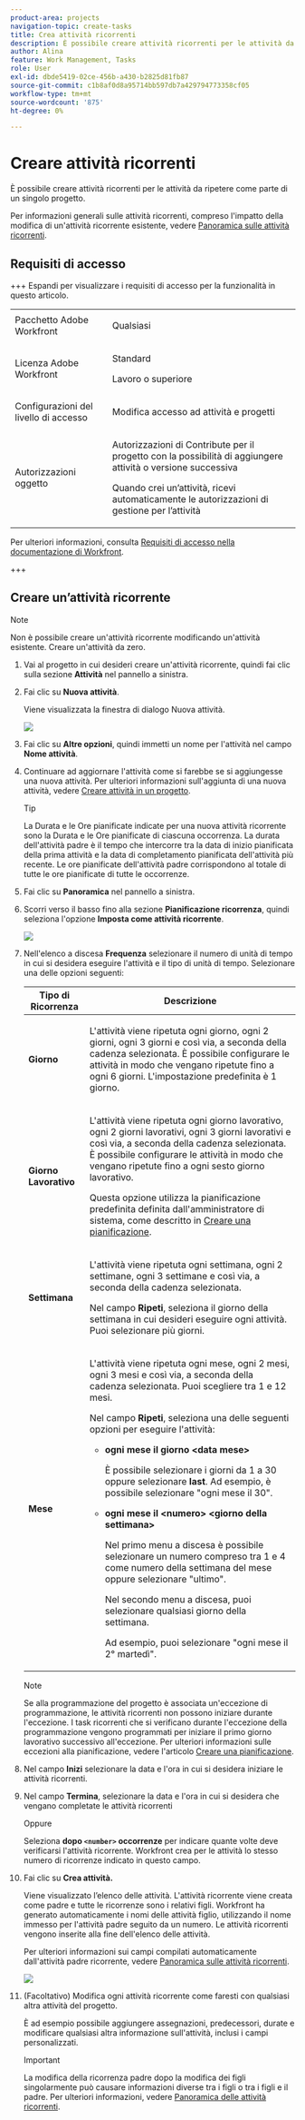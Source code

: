 ```yaml
---
product-area: projects
navigation-topic: create-tasks
title: Crea attività ricorrenti
description: È possibile creare attività ricorrenti per le attività da ripetere come parte di un singolo progetto.
author: Alina
feature: Work Management, Tasks
role: User
exl-id: dbde5419-02ce-456b-a430-b2825d81fb87
source-git-commit: c1b8af0d8a95714bb597db7a429794773358cf05
workflow-type: tm+mt
source-wordcount: '875'
ht-degree: 0%

---
```


# Creare attività ricorrenti

<!--Audited: 01/2024-->

È possibile creare attività ricorrenti per le attività da ripetere come parte di un singolo progetto.

Per informazioni generali sulle attività ricorrenti, compreso l&#39;impatto della modifica di un&#39;attività ricorrente esistente, vedere [Panoramica sulle attività ricorrenti](../../../manage-work/tasks/manage-tasks/recurring-tasks-overview.md).

## Requisiti di accesso

+++ Espandi per visualizzare i requisiti di accesso per la funzionalità in questo articolo.

<table style="table-layout:auto"> 
 <col> 
 <col> 
 <tbody> 
  <tr> 
   <td role="rowheader">Pacchetto Adobe Workfront</td> 
   <td> <p>Qualsiasi</p> </td> 
  </tr> 
  <tr> 
   <td role="rowheader">Licenza Adobe Workfront</td> 
   <td> <p>Standard</p> 
   <p>Lavoro o superiore</p> </td> 
  </tr> 
  <tr> 
   <td role="rowheader">Configurazioni del livello di accesso</td> 
   <td> <p>Modifica accesso ad attività e progetti</p> </td> 
  </tr> 
  <tr> 
   <td role="rowheader">Autorizzazioni oggetto</td> 
   <td> <p>Autorizzazioni di Contribute per il progetto con la possibilità di aggiungere attività o versione successiva</p> 
   <p>Quando crei un’attività, ricevi automaticamente le autorizzazioni di gestione per l’attività</p> 
    </td> 
  </tr> 
 </tbody> 
</table>

Per ulteriori informazioni, consulta [Requisiti di accesso nella documentazione di Workfront](/help/quicksilver/administration-and-setup/add-users/access-levels-and-object-permissions/access-level-requirements-in-documentation.md).

+++

<!--Old:

<table style="table-layout:auto"> 
 <col> 
 <col> 
 <tbody> 
  <tr> 
   <td role="rowheader">Adobe Workfront plan*</td> 
   <td> <p>Any</p> </td> 
  </tr> 
  <tr> 
   <td role="rowheader">Adobe Workfront license*</td> 
   <td> <p>New: Standard</p> 
   <p>Current: Work or higher</p> </td> 
  </tr> 
  <tr> 
   <td role="rowheader">Access level configurations*</td> 
   <td> <p>Edit access to Tasks and Projects</p> </td> 
  </tr> 
  <tr> 
   <td role="rowheader">Object permissions</td> 
   <td> <p>Contribute permissions to the project with ability to Add Tasks or higher</p> 
   <p>When you create a task you automatically receive Manage permissions to the task</p> 
   <p> For information about task permissions, see <a href="../../../workfront-basics/grant-and-request-access-to-objects/share-a-task.md" class="MCXref xref">Share a task </a>.</p>  </td> 
  </tr> 
 </tbody> 
</table>

&#42;To find out what plan, license type, or access you have, contact your Workfront administrator. For more information about access requirements, see [Access requirements in Workfront documentation](/help/quicksilver/administration-and-setup/add-users/access-levels-and-object-permissions/access-level-requirements-in-documentation.md). -->

## Creare un’attività ricorrente

>[!NOTE]
>
>Non è possibile creare un&#39;attività ricorrente modificando un&#39;attività esistente. Creare un&#39;attività da zero.

1. Vai al progetto in cui desideri creare un&#39;attività ricorrente, quindi fai clic sulla sezione **Attività** nel pannello a sinistra.
1. Fai clic su **Nuova attività**.

   Viene visualizzata la finestra di dialogo Nuova attività.

   ![](assets/nwe-create-task-small-screen-350x272.png)

1. Fai clic su **Altre opzioni**, quindi immetti un nome per l&#39;attività nel campo **Nome attività**.
1. Continuare ad aggiornare l&#39;attività come si farebbe se si aggiungesse una nuova attività. Per ulteriori informazioni sull&#39;aggiunta di una nuova attività, vedere [Creare attività in un progetto](../../../manage-work/tasks/create-tasks/create-tasks-in-project.md).

   >[!TIP]
   >
   >   La Durata e le Ore pianificate indicate per una nuova attività ricorrente sono la Durata e le Ore pianificate di ciascuna occorrenza. La durata dell&#39;attività padre è il tempo che intercorre tra la data di inizio pianificata della prima attività e la data di completamento pianificata dell&#39;attività più recente. Le ore pianificate dell&#39;attività padre corrispondono al totale di tutte le ore pianificate di tutte le occorrenze.

1. Fai clic su **Panoramica** nel pannello a sinistra.
1. Scorri verso il basso fino alla sezione **Pianificazione ricorrenza**, quindi seleziona l&#39;opzione **Imposta come attività ricorrente**.

   ![](assets/recurrence-schedule-section-new-recurring-tasks-nwe-350x351.png)

1. Nell&#39;elenco a discesa **Frequenza** selezionare il numero di unità di tempo in cui si desidera eseguire l&#39;attività e il tipo di unità di tempo. Selezionare una delle opzioni seguenti:

   <table style="table-layout:auto"> 
    <col> 
    <col> 
    <thead> 
     <tr> 
      <th>Tipo di Ricorrenza</th> 
      <th>Descrizione</th> 
     </tr> 
    </thead> 
    <tbody> 
     <tr> 
      <td role="rowheader"><strong>Giorno</strong> </td> 
      <td> <p>L'attività viene ripetuta ogni giorno, ogni 2 giorni, ogni 3 giorni e così via, a seconda della cadenza selezionata. È possibile configurare le attività in modo che vengano ripetute fino a ogni 6 giorni. L'impostazione predefinita è 1 giorno. </p> </td> 
     </tr> 
     <tr> 
      <td role="rowheader"><strong>Giorno Lavorativo</strong> </td> 
      <td> <p> L'attività viene ripetuta ogni giorno lavorativo, ogni 2 giorni lavorativi, ogni 3 giorni lavorativi e così via, a seconda della cadenza selezionata. È possibile configurare le attività in modo che vengano ripetute fino a ogni sesto giorno lavorativo.</p> <p>Questa opzione utilizza la pianificazione predefinita definita dall'amministratore di sistema, come descritto in <a href="../../../administration-and-setup/set-up-workfront/configure-timesheets-schedules/create-schedules.md" class="MCXref xref">Creare una pianificazione</a>.</p> </td> 
     </tr> 
     <tr> 
      <td role="rowheader"><strong>Settimana</strong> </td> 
      <td> <p> L'attività viene ripetuta ogni settimana, ogni 2 settimane, ogni 3 settimane e così via, a seconda della cadenza selezionata.</p> <p>Nel campo <strong>Ripeti</strong>, seleziona il giorno della settimana in cui desideri eseguire ogni attività. Puoi selezionare più giorni. </p> </td> 
     </tr> 
     <tr> 
      <td role="rowheader"><strong>Mese</strong> </td> 
      <td> <p>L'attività viene ripetuta ogni mese, ogni 2 mesi, ogni 3 mesi e così via, a seconda della cadenza selezionata. Puoi scegliere tra 1 e 12 mesi. </p> <p>Nel campo <strong>Ripeti</strong>, seleziona una delle seguenti opzioni per eseguire l'attività:</p> 
       <ul> 
        <li> <p><strong>ogni mese il giorno &lt;data mese&gt;</strong> </p> <p>È possibile selezionare i giorni da 1 a 30 oppure selezionare <strong>last</strong>. Ad esempio, è possibile selezionare "ogni mese il 30". </p> </li> 
        <li> <p><strong>ogni mese il &lt;numero&gt; &lt;giorno della settimana&gt;</strong> </p> <p>Nel primo menu a discesa è possibile selezionare un numero compreso tra 1 e 4 come numero della settimana del mese oppure selezionare "ultimo". </p> <p>Nel secondo menu a discesa, puoi selezionare qualsiasi giorno della settimana. </p> <p>Ad esempio, puoi selezionare "ogni mese il 2° martedì". </p> </li> 
       </ul> </td> 
     </tr> 
    </tbody> 
   </table>

   >[!NOTE]
   >
   >Se alla programmazione del progetto è associata un&#39;eccezione di programmazione, le attività ricorrenti non possono iniziare durante l&#39;eccezione. I task ricorrenti che si verificano durante l&#39;eccezione della programmazione vengono programmati per iniziare il primo giorno lavorativo successivo all&#39;eccezione. Per ulteriori informazioni sulle eccezioni alla pianificazione, vedere l&#39;articolo [Creare una pianificazione](../../../administration-and-setup/set-up-workfront/configure-timesheets-schedules/create-schedules.md).

1. Nel campo **Inizi** selezionare la data e l&#39;ora in cui si desidera iniziare le attività ricorrenti.
1. Nel campo **Termina**, selezionare la data e l&#39;ora in cui si desidera che vengano completate le attività ricorrenti

   Oppure

   Seleziona **dopo `<number>` occorrenze** per indicare quante volte deve verificarsi l&#39;attività ricorrente. Workfront crea per le attività lo stesso numero di ricorrenze indicato in questo campo.

1. Fai clic su **Crea attività.**

   Viene visualizzato l’elenco delle attività. L&#39;attività ricorrente viene creata come padre e tutte le ricorrenze sono i relativi figli. Workfront ha generato automaticamente i nomi delle attività figlio, utilizzando il nome immesso per l&#39;attività padre seguito da un numero. Le attività ricorrenti vengono inserite alla fine dell&#39;elenco delle attività.

   Per ulteriori informazioni sui campi compilati automaticamente dall&#39;attività padre ricorrente, vedere [Panoramica sulle attività ricorrenti](../../../manage-work/tasks/manage-tasks/recurring-tasks-overview.md).

   ![](assets/recurring-tasks-in-task-list-nwe-350x87.png)

1. (Facoltativo) Modifica ogni attività ricorrente come faresti con qualsiasi altra attività del progetto.

   È ad esempio possibile aggiungere assegnazioni, predecessori, durate e modificare qualsiasi altra informazione sull&#39;attività, inclusi i campi personalizzati.

   >[!IMPORTANT]
   >
   >La modifica della ricorrenza padre dopo la modifica dei figli singolarmente può causare informazioni diverse tra i figli o tra i figli e il padre. Per ulteriori informazioni, vedere [Panoramica delle attività ricorrenti](../../../manage-work/tasks/manage-tasks/recurring-tasks-overview.md).
